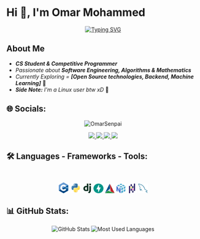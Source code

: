 <h1 align="left" style="animation: slideIn 1.5s ease-in-out;">Hi 👋, I'm Omar Mohammed</h1>

<p align="center">
	<a href="https://git.io/typing-svg"><img src="https://readme-typing-svg.herokuapp.com?font=GeistMono+Nerd+Font+Mono&weight=900&size=22&pause=1000&color=ae37fd&center=true&vCenter=true&width=600&height=60&lines=Type+into+the+void+and+Compile+!;Code+Hard,+Debug+Harder." alt="Typing SVG" /></a>
</p>

<!-- <p align="center">
	<img src="https://github.com/user-attachments/assets/18ab1487-ea63-4f93-b03e-cbf0a0b55907" />
</p> --->

## About Me

- ***CS Student & Competitive Programmer***
- *Passionate about **Software Engineering, Algorithms & Mathematics***
- *Currently Exploring = **[Open Source technologies, Backend, Machine Learning]*** 🌟
- ***Side Note:** I'm a Linux user btw xD* 🐧



## 🌐 Socials:
<p align="center">
	<img src="https://komarev.com/ghpvc/?username=OmarSenpai&label=Profile%20views&color=0e75b6&style=for-the-badge" alt="OmarSenpai" /> 
</p>

<p align="center">
	<a href="https://x.com/OmarSenpai_20" > <img src="https://img.shields.io/badge/X-%23000000.svg?style=for-the-badge&logo=X&logoColor=white" > </a>
	<a href="mailto:Omar80747326@gmail.com" > <img src="https://img.shields.io/badge/Gmail-D14836?style=for-the-badge&logo=gmail&logoColor=white" > </a>
	<a href="https://codeforces.com/profile/Omar_Senpai" > <img src="https://img.shields.io/badge/Codeforces-445f9d?style=for-the-badge&logo=Codeforces&logoColor=white" > </a>
	<a href="https://leetcode.com/u/Omar_Senpai" > <img src="https://img.shields.io/badge/LeetCode-000000?style=for-the-badge&logo=LeetCode&logoColor=#d16c06" > </a>
</p>


## 🛠️ Languages - Frameworks - Tools:
<br>

<p align="center">
	<img src="https://github.com/devicons/devicon/blob/v2.17.0/icons/cplusplus/cplusplus-original.svg" width=5.5%, height=5.5%>
	<img src="https://github.com/devicons/devicon/blob/v2.17.0/icons/python/python-original.svg" width=5.5%, height=5.5%>
	<img src="https://github.com/devicons/devicon/blob/v2.17.0/icons/django/django-plain.svg" width=5%, height=5%>
	<img src="https://github.com/devicons/devicon/blob/v2.17.0/icons/fastapi/fastapi-original.svg" width=5%, height=5%>
	<img src="https://github.com/devicons/devicon/blob/v2.17.0/icons/cmake/cmake-original.svg" width=5%, height=5%>
	<img src="https://github.com/devicons/devicon/blob/v2.17.0/icons/numpy/numpy-original.svg" width=5%, height=5%>
	<img src="https://github.com/devicons/devicon/blob/v2.17.0/icons/pandas/pandas-original.svg" width=5%, height=5%>
	<img src="https://github.com/devicons/devicon/blob/v2.17.0/icons/mysql/mysql-original.svg" width=5%, height=5%>
</p>


## 📊 GitHub Stats:
<p align="center" style="animation: fadeIn 2s ease-in-out;">
	<img src="https://github-readme-stats.vercel.app/api?username=OmarSenpai&show_icons=true&theme=swift&hide_border=false" height = "220px" alt="GitHub Stats" />
	<img src="https://github-readme-stats.vercel.app/api/top-langs/?username=OmarSenpai&layout=compact&theme=swift&langs_count=8&hide_border=false" height = "220px" alt="Most Used Languages" />
</div>

